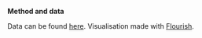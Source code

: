 
**Method and data**

Data can be found [here](https://scb.se/hitta-statistik/statistik-efter-amne/befolkning/).
Visualisation made with [Flourish](https://flourish.studio/).


